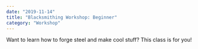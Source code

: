 ```yaml
---
date: "2019-11-14"
title: "Blacksmithing Workshop: Beginner"
category: "Workshop"
---
```


Want to learn how to forge steel and make cool stuff? This class is for you!